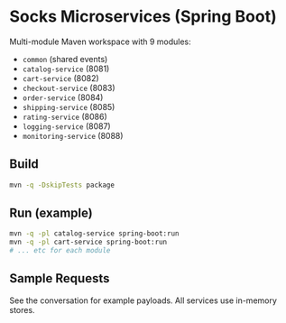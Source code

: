 # Socks Microservices (Spring Boot)

Multi-module Maven workspace with 9 modules:
- `common` (shared events)
- `catalog-service` (8081)
- `cart-service` (8082)
- `checkout-service` (8083)
- `order-service` (8084)
- `shipping-service` (8085)
- `rating-service` (8086)
- `logging-service` (8087)
- `monitoring-service` (8088)

## Build
```bash
mvn -q -DskipTests package
```

## Run (example)
```bash
mvn -q -pl catalog-service spring-boot:run
mvn -q -pl cart-service spring-boot:run
# ... etc for each module
```

## Sample Requests
See the conversation for example payloads. All services use in-memory stores.
